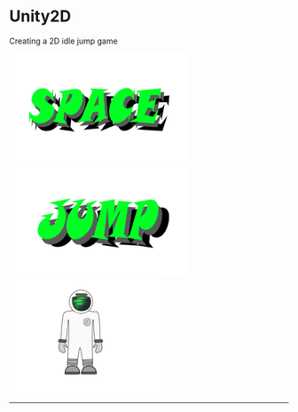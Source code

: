 # Unity2D
Creating a 2D idle jump game


<img src="https://github.com/p18vogd/Unity2D/blob/main/SpaceJump/Assets/Art/space.png" alt="" width="320" height="200"><img src="https://github.com/p18vogd/Unity2D/blob/main/SpaceJump/Assets/Art/jump.png" alt="" width="320" height="200"><img src="https://github.com/p18vogd/Unity2D/blob/main/SpaceJump/Assets/Art/still.png" alt="" width="" height="">

---
